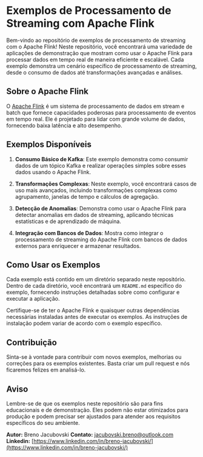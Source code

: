 # Exemplos de Processamento de Streaming com Apache Flink

Bem-vindo ao repositório de exemplos de processamento de streaming com o Apache Flink! Neste repositório, você encontrará uma variedade de aplicações de demonstração que mostram como usar o Apache Flink para processar dados em tempo real de maneira eficiente e escalável. Cada exemplo demonstra um cenário específico de processamento de streaming, desde o consumo de dados até transformações avançadas e análises.

## Sobre o Apache Flink

O [Apache Flink](https://flink.apache.org/) é um sistema de processamento de dados em stream e batch que fornece capacidades poderosas para processamento de eventos em tempo real. Ele é projetado para lidar com grande volume de dados, fornecendo baixa latência e alto desempenho.

## Exemplos Disponíveis

1. **Consumo Básico de Kafka**: Este exemplo demonstra como consumir dados de um tópico Kafka e realizar operações simples sobre esses dados usando o Apache Flink.

2. **Transformações Complexas**: Neste exemplo, você encontrará casos de uso mais avançados, incluindo transformações complexas como agrupamento, janelas de tempo e cálculos de agregação.

3. **Detecção de Anomalias**: Demonstra como usar o Apache Flink para detectar anomalias em dados de streaming, aplicando técnicas estatísticas e de aprendizado de máquina.

4. **Integração com Bancos de Dados**: Mostra como integrar o processamento de streaming do Apache Flink com bancos de dados externos para enriquecer e armazenar resultados.

## Como Usar os Exemplos

Cada exemplo está contido em um diretório separado neste repositório. Dentro de cada diretório, você encontrará um `README.md` específico do exemplo, fornecendo instruções detalhadas sobre como configurar e executar a aplicação.

Certifique-se de ter o Apache Flink e quaisquer outras dependências necessárias instaladas antes de executar os exemplos. As instruções de instalação podem variar de acordo com o exemplo específico.

## Contribuição

Sinta-se à vontade para contribuir com novos exemplos, melhorias ou correções para os exemplos existentes. Basta criar um pull request e nós ficaremos felizes em analisá-lo.

## Aviso

Lembre-se de que os exemplos neste repositório são para fins educacionais e de demonstração. Eles podem não estar otimizados para produção e podem precisar ser ajustados para atender aos requisitos específicos do seu ambiente.


**Autor:** Breno Jacubovski
**Contato:** jacubovski.breno@outlook.com
**Linkedin:** [https://www.linkedin.com/in/breno-jacubovski/](https://www.linkedin.com/in/breno-jacubovski/)